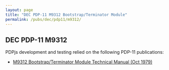 ```yaml
---
layout: page
title: "DEC PDP-11 M9312 Bootstrap/Terminator Module"
permalink: /pubs/dec/pdp11/m9312/
---
```


DEC PDP-11 M9312
---

PDPjs development and testing relied on the following PDP-11 publications:

- [M9312 Bootstrap/Terminator Module Technical Manual (Oct 1979)](http://archive.pcjs.org/pubs/dec/pdp11/m9312/M9312_Bootstrap_Terminator_Module_Technical_Manual.pdf)
